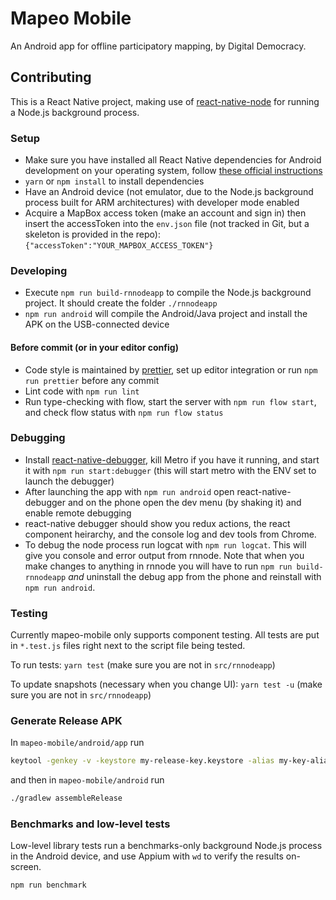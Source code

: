 # Mapeo Mobile

An Android app for offline participatory mapping, by Digital Democracy.

## Contributing

This is a React Native project, making use of [react-native-node](https://github.com/staltz/react-native-node) for running a Node.js background process.

### Setup

- Make sure you have installed all React Native dependencies for Android development on your operating system, follow [these official instructions](http://facebook.github.io/react-native/docs/getting-started.html)
- `yarn` or `npm install` to install dependencies
- Have an Android device (not emulator, due to the Node.js background process built for ARM architectures) with developer mode enabled
- Acquire a MapBox access token (make an account and sign in) then insert the accessToken into the `env.json` file (not tracked in Git, but a skeleton is provided in the repo): `{"accessToken":"YOUR_MAPBOX_ACCESS_TOKEN"}`

### Developing

- Execute `npm run build-rnnodeapp` to compile the Node.js background project. It should create the folder `./rnnodeapp`
- `npm run android` will compile the Android/Java project and install the APK on the USB-connected device

#### Before commit (or in your editor config)

- Code style is maintained by [prettier](https://prettier.io/), set up editor integration or run `npm run prettier` before any commit
- Lint code with `npm run lint`
- Run type-checking with flow, start the server with `npm run flow start`, and check flow status with `npm run flow status`

### Debugging

- Install [react-native-debugger](https://github.com/jhen0409/react-native-debugger), kill Metro if you have it running, and start it with `npm run start:debugger` (this will start metro with the ENV set to launch the debugger)
- After launching the app with `npm run android` open react-native-debugger and on the phone open the dev menu (by shaking it) and enable remote debugging
- react-native debugger should show you redux actions, the react component heirarchy, and the console log and dev tools from Chrome.
- To debug the node process run logcat with `npm run logcat`. This will give you console and error output from rnnode. Note that when you make changes to anything in rnnode you will have to run `npm run build-rnnodeapp` *and* uninstall the debug app from the phone and reinstall with `npm run android`.

### Testing

Currently mapeo-mobile only supports component testing. All tests are put in `*.test.js` files right next to the script file being tested.

To run tests: `yarn test` (make sure you are not in `src/rnnodeapp`)

To update snapshots (necessary when you change UI): `yarn test -u` (make sure you are not in `src/rnnodeapp`)

### Generate Release APK

In `mapeo-mobile/android/app` run

```sh
keytool -genkey -v -keystore my-release-key.keystore -alias my-key-alias -keyalg RSA -keysize 2048 -validity 10000
```

and then in `mapeo-mobile/android` run

```sh
./gradlew assembleRelease
```

### Benchmarks and low-level tests

Low-level library tests run a benchmarks-only background Node.js process in the Android device, and use Appium with `wd` to verify the results on-screen.

```sh
npm run benchmark
```
